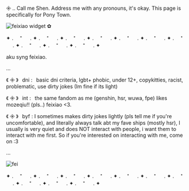 𖧷 .. Call me Shen. Address me with any pronouns, it's okay. This page is specifically for Pony Town.

![feixiao widget ✿](https://64.media.tumblr.com/d1c59f6b2943db1d91c0376a74ea7805/918c2369172e4c80-34/s250x400/0cf7f211311df15271678a4dd258302f1889bedb.pnj)

✦ . 　⁺ 　 . ✦ . 　⁺ 　 . ✦ . 　⁺ 　 . ✦ . 　⁺ 　 . ✦ . 　⁺ 　 . ✦ . 　⁺ 　 . ✦ . 　⁺ 　 . ✦ . 　⁺ 　 . ✦ . 　⁺ 　 . ✦ . 　⁺ 　 . ✦

aku syng feixiao.


...

《 𖧷 》⠀dni :⠀basic dni criteria, lgbt+ phobic, under 12+, copykitties, racist, problematic, use dirty jokes (Im fine if its light) 

《 𖧷 》⠀int :⠀the same fandom as me (genshin, hsr, wuwa, fpe) likes mozeqiu!! (pls..) feixiao <3.

《 𖧷 》⠀byf : I sometimes makes dirty jokes lightly (pls tell me if you're uncomfortable), and literally always talk abt my fave ships (mostly hsr), I usually is very quiet and                does NOT interact with people, i want them to interact with me first. So if you're interested on interacting with me, come on :3

...

![fei](https://static.wikia.nocookie.net/houkai-star-rail/images/8/81/Sticker_PPG_17_Feixiao_02.png/revision/latest?cb=20240914212631)

✦ . 　⁺ 　 . ✦ . 　⁺ 　 . ✦ . 　⁺ 　 . ✦ . 　⁺ 　 . ✦ . 　⁺ 　 . ✦ . 　⁺ 　 . ✦ . 　⁺ 　 . ✦ . 　⁺ 　 . ✦ . 　⁺ 　 . ✦ . 　⁺ 　 . ✦


